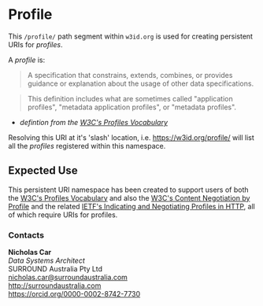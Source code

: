 # Profile
This `/profile/` path segment within `w3id.org` is used for creating persistent URIs for *profiles*.

A *profile* is:

> A specification that constrains, extends, combines, or provides guidance or explanation about the usage of other data specifications.

> This definition includes what are sometimes called "application profiles", "metadata application profiles", or "metadata profiles".
- *defintion from the [W3C's Profiles Vocabulary](https://w3c.github.io/dxwg/prof/)*

Resolving this URI at it's 'slash' location, i.e. <https://w3id.org/profile/> will list all the *profiles* registered within this namespace.

## Expected Use
This persistent URI namespace has been created to support users of both the [W3C's Profiles Vocabulary](https://w3c.github.io/dxwg/prof/) and also the [W3C's Content Negotiation by Profile](https://w3c.github.io/dxwg/conneg-by-ap/) and the related [IETF's Indicating and Negotiating Profiles in HTTP](https://profilenegotiation.github.io/I-D-Profile-Negotiation/I-D-Profile-Negotiation), all of which require URIs for profiles.


### Contacts
**Nicholas Car**  
*Data Systems Architect*  
SURROUND Australia Pty Ltd  
<nicholas.car@surroundaustralia.com>  
<http://surroundaustralia.com>  
<https://orcid.org/0000-0002-8742-7730>  